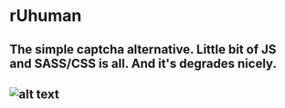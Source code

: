 # rUhuman
The simple captcha alternative. 
Little bit of JS and SASS/CSS is all. And it's degrades nicely.
---
![alt text](https://github.com/jessekorzan/rUhuman/blob/master/assets/img/pMm2ycJPxl.gif "diagram")
---
~~~~ sass goes here ~~~~
